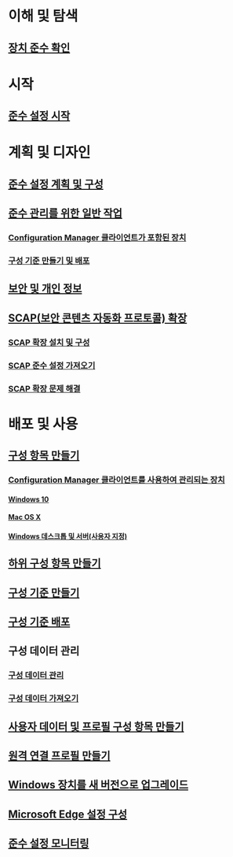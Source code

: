 # 이해 및 탐색
## [장치 준수 확인](understand/ensure-device-compliance.md)

# 시작
## [준수 설정 시작](get-started/get-started-with-compliance-settings.md)

# 계획 및 디자인
## [준수 설정 계획 및 구성](plan-design/plan-for-and-configure-compliance-settings.md)
## [준수 관리를 위한 일반 작업](plan-design/common-tasks-for-managing-compliance.md)
### [Configuration Manager 클라이언트가 포함된 장치](plan-design/common-tasks-for-managing-compliance-on-devices-with-the-client.md)
### [구성 기준 만들기 및 배포](plan-design/common-tasks-for-creating-and-deploying-configuration-baselines.md)
## [보안 및 개인 정보](plan-design/security-and-privacy-for-compliance-settings.md)

## [SCAP(보안 콘텐츠 자동화 프로토콜) 확장](plan-design/scap/about-scap.md)
### [SCAP 확장 설치 및 구성](plan-design/scap/install-configure-scap.md)
### [SCAP 준수 설정 가져오기](plan-design/scap/import-scap-compliance-settings.md)
### [SCAP 확장 문제 해결](plan-design/scap/troubleshooting-scap.md)

# 배포 및 사용

## [구성 항목 만들기](deploy-use/create-configuration-items.md)
### [Configuration Manager 클라이언트를 사용하여 관리되는 장치](deploy-use/configuration-items-for-devices-managed-with-the-client.md)
#### [Windows 10](deploy-use/create-configuration-items-for-windows-10-devices-managed-with-the-client.md)
#### [Mac OS X](deploy-use/create-configuration-items-for-mac-os-x-devices-managed-with-the-client.md)
#### [Windows 데스크톱 및 서버(사용자 지정)](deploy-use/create-custom-configuration-items-for-windows-desktop-and-server-computers-managed-with-the-client.md)
## [하위 구성 항목 만들기](deploy-use/create-child-configuration-items.md)

## [구성 기준 만들기](deploy-use/create-configuration-baselines.md)
## [구성 기준 배포](deploy-use/deploy-configuration-baselines.md)

## 구성 데이터 관리
### [구성 데이터 관리](deploy-use/management-tasks-for-configuration-data.md)
### [구성 데이터 가져오기](deploy-use/import-configuration-data.md)

## [사용자 데이터 및 프로필 구성 항목 만들기](deploy-use/create-user-data-and-profiles-configuration-items.md)
## [원격 연결 프로필 만들기](deploy-use/create-remote-connection-profiles.md)
## [Windows 장치를 새 버전으로 업그레이드](deploy-use/upgrade-windows-version.md)
## [Microsoft Edge 설정 구성](deploy-use/browser-profiles.md)
## [준수 설정 모니터링](deploy-use/monitor-compliance-settings.md)
